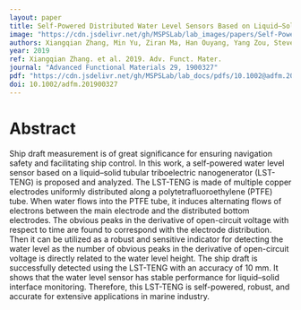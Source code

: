 ```yaml
---
layout: paper
title: Self-Powered Distributed Water Level Sensors Based on Liquid–Solid Triboelectric Nanogenerators for Ship Draft Detecting
image: "https://cdn.jsdelivr.net/gh/MSPSLab/lab_images/papers/Self-Powered-Distributed.png"
authors: Xiangqian Zhang, Min Yu, Ziran Ma, Han Ouyang, Yang Zou, Steven L. Zhang, Hukai Niu, Xinxiang Pan, Minyi Xu, Zhou Li, Zhong Lin Wang
year: 2019
ref: Xiangqian Zhang. et al. 2019. Adv. Funct. Mater.
journal: "Advanced Functional Materials 29, 1900327"
pdf: "https://cdn.jsdelivr.net/gh/MSPSLab/lab_docs/pdfs/10.1002@adfm.201900327.pdf"
doi: 10.1002/adfm.201900327
---
```


# Abstract

Ship draft measurement is of great significance for ensuring navigation safety and facilitating ship control. In this work, a self-powered water level sensor based on a liquid–solid tubular triboelectric nanogenerator (LST-TENG) is proposed and analyzed. The LST-TENG is made of multiple copper electrodes uniformly distributed along a polytetrafluoroethylene (PTFE) tube. When water flows into the PTFE tube, it induces alternating flows of electrons between the main electrode and the distributed bottom electrodes. The obvious peaks in the derivative of open-circuit voltage with respect to time are found to correspond with the electrode distribution. Then it can be utilized as a robust and sensitive indicator for detecting the water level as the number of obvious peaks in the derivative of open-circuit voltage is directly related to the water level height. The ship draft is successfully detected using the LST-TENG with an accuracy of 10 mm. It shows that the water level sensor has stable performance for liquid–solid interface monitoring. Therefore, this LST-TENG is self-powered, robust, and accurate for extensive applications in marine industry.

